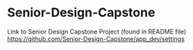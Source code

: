 # Senior-Design-Capstone
Link to Senior Design Capstone Project (found in README file)
https://github.com/Senior-Design-Capstone/app_dev/settings
